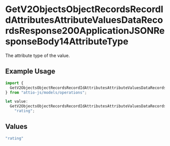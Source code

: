 # GetV2ObjectsObjectRecordsRecordIdAttributesAttributeValuesDataRecordsResponse200ApplicationJSONResponseBody14AttributeType

The attribute type of the value.

## Example Usage

```typescript
import {
  GetV2ObjectsObjectRecordsRecordIdAttributesAttributeValuesDataRecordsResponse200ApplicationJSONResponseBody14AttributeType,
} from "attio-js/models/operations";

let value:
  GetV2ObjectsObjectRecordsRecordIdAttributesAttributeValuesDataRecordsResponse200ApplicationJSONResponseBody14AttributeType =
    "rating";
```

## Values

```typescript
"rating"
```